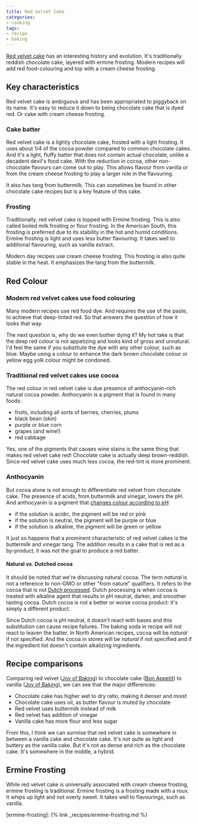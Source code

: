 ```yaml
---
title: Red Velvet Cake
categories:
- cooking
tags:
- recipe
- baking
---
```


[Red velvet cake][wiki] has an interesting history and evolution.
It's traditionally reddish chocolate cake, layered with ermine frosting.
Modern recipes will add red food-colouring and top with a cream cheese frosting.

[wiki]: https://en.wikipedia.org/wiki/Red_velvet_cake

## Key characteristics

Red velvet cake is ambiguous and has been appropriated to piggyback on its name.
It's easy to reduce it down to being chocolate cake that is dyed red.
Or cake with cream cheese frosting.

### Cake batter

Red velvet cake is a lightly chocolate cake, frosted with a light frosting.
It uses about 1/4 of the cocoa powder compared to common chocolate cakes.
And it's a light, fluffy batter that does not contain actual chocolate, unlike a decadent devil's food cake.
With the reduction in cocoa, other non-chocolate flavours can come out to play.
This allows flavour from vanilla or from the cream cheese frosting to play a larger role in the flavouring.

It also has tang from buttermilk.
This can sometimes be found in other chocolate cake recipes but is a key feature of this cake.

### Frosting

Traditionally, red velvet cake is topped with Ermine frosting.
This is also called boiled milk frosting or flour frosting.
In the American South, this frosting is preferred due to its stability in the hot and humid conditions.
Ermine frosting is light and uses less butter flavouring.
It takes well to additional flavouring, such as vanilla extract.

Modern day recipes use cream cheese frosting.
This frosting is also quite stable in the heat.
It emphasizes the tang from the buttermilk.

## Red Colour

### Modern red velvet cakes use food colouring

Many modern recipes use red food dye.
And requires the use of the paste, to achieve that deep-tinted red.
So that answers the question of how it looks that way.

The next question is, why do we even bother dying it?
My hot take is that the deep red colour is not appetizing and looks kind of gross and unnatural.
I'd feel the same if you substitute the dye with any other colour, such as blue.
Maybe using a colour to enhance the dark brown chocolate colour or yellow egg yolk colour might be condoned.

### Traditional red velvet cakes use cocoa

The red colour in red velvet cake is due presence of anthocyanin-rich natural cocoa powder.
Anthocyanin is a pigment that is found in many foods:

- fruits, including all sorts of berries, cherries, plums
- black bean (skin)
- purple or blue corn
- grapes (and wine!)
- red cabbage

Yes, one of the pigments that causes wine stains is the same thing that makes red velvet cake red!
Chocolate cake is actually deep brown-reddish.
Since red velvet cake uses much less cocoa, the red-tint is more prominent.

### Anthocyanin

But cocoa alone is not enough to differentiate red velvet from chocolate cake.
The presence of acids, from buttermilk and vinegar, lowers the pH.
And anthocyanin is a pigment that [changes colour according to pH][pH]:

- if the solution is acidic, the pigment will be red or pink
- if the solution is neutral, the pigment will be purple or blue
- if the solution is alkaline, the pigment will be green or yellow

[pH]: https://en.wikipedia.org/wiki/Anthocyanin#pH

It just so happens that a prominent characteristic of red velvet cakes is the buttermilk and vinegar tang.
The addition results in a cake that is red as a by-product, it was not the goal to produce a red batter.

#### Natural vs. Dutched cocoa

It should be noted that we're discussing natural cocoa.
The term *natural* is not a reference to non-GMO or other "from nature" qualifiers.
It refers to the cocoa that is not [Dutch processed][dutch].
Dutch processing is when cocoa is treated with alkaline agent that results in pH neutral, darker, and smoother tasting cocoa.
Dutch cocoa is not a better or worse cocoa product: it's simply a different product.

[dutch]: https://en.wikipedia.org/wiki/Dutch_process_chocolate

Since Dutch cocoa is pH neutral, it doesn't react with bases and this substitution can cause recipe failures.
The baking soda in recipe will not react to leaven the batter.
In North American recipes, cocoa will be *natural* if not specified.
And the cocoa in stores will be *natural* if not specified and if the ingredient list doesn't contain alkalizing ingredients.

## Recipe comparisons

Comparing red velvet ([Joy of Baking][joyofbaking-redvelvet]) to chocolate cake ([Bon Appetit][bonappetit])
to vanilla ([Joy of Baking][joyofbaking-vanilla]), we can see that the major differences:

- Chocolate cake has higher wet to dry ratio, making it denser and moist
- Chocolate cake uses oil, as butter flavour is muted by chocolate
- Red velvet uses buttermilk instead of milk
- Red velvet has addition of vinegar
- Vanilla cake has more flour and less sugar

[bonappetit]: https://www.bonappetit.com/recipe/easiest-chocolate-birthday-cake
[joyofbaking-redvelvet]: https://www.joyofbaking.com/RedVelvetCake.html
[joyofbaking-vanilla]: https://www.joyofbaking.com/VanillaCake.html

From this, I think we can surmise that red velvet cake is somewhere in between a vanilla cake and chocolate cake.
It's not quite as light and buttery as the vanilla cake.
But it's not as dense and rich as the chocolate cake.
It's somewhere in the middle, a hybrid.

## Ermine Frosting

While red velvet cake is universally associated with cream cheese frosting, ermine frosting is traditional.
Ermine frosting is a frosting made with a roux.
It whips up light and not overly sweet.
It takes well to flavourings, such as vanilla.

[ermine-frosting]: {% link _recipes/ermine-frosting.md %}
